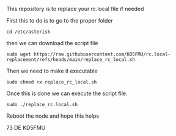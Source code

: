 This repository is to replace your rc.local file if needed

First this to do is to go to the proper folder

```
cd /etc/asterisk
```

then we can download the script file
```
sudo wget https://raw.githubusercontent.com/KD5FMU/rc.local-replacement/refs/heads/main/replace_rc_local.sh
```

Then we need to make it executable
```
sudo chmod +x replace_rc_local.sh
```

Once this is done we can execute the script file.

```
sudo ./replace_rc.local.sh
```

Reboot the node and  hope this helps

73 DE KD5FMU


